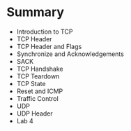 # Summary

* Introduction to TCP
* TCP Header
* TCP Header and Flags
* Synchronize and Acknowledgements
* SACK
* TCP Handshake
* TCP Teardown
* TCP State
* Reset and ICMP
* Traffic Control
* UDP
* UDP Header
* Lab 4

